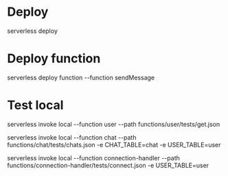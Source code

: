 # Deploy

serverless deploy

# Deploy function

serverless deploy function --function sendMessage

# Test local

serverless invoke local --function user --path functions/user/tests/get.json

serverless invoke local --function chat --path functions/chat/tests/chats.json -e CHAT_TABLE=chat -e USER_TABLE=user

serverless invoke local --function connection-handler --path functions/connection-handler/tests/connect.json -e USER_TABLE=user
